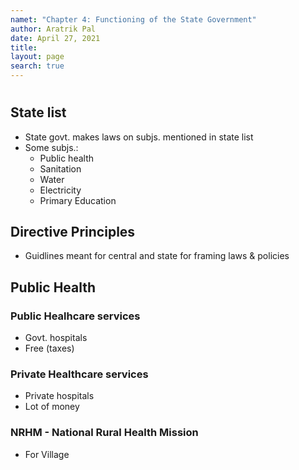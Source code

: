 ```yaml
---
namet: "Chapter 4: Functioning of the State Government"
author: Aratrik Pal
date: April 27, 2021
title:
layout: page
search: true
---
```

<h1></h1>

## State list
- State govt. makes laws on subjs. mentioned in state list
- Some subjs.:
    * Public health
    * Sanitation
    * Water
    * Electricity
    * Primary Education

## Directive Principles
- Guidlines meant for central and state for framing laws & policies

## Public Health

### Public Healhcare services
- Govt. hospitals
- Free (taxes)

### Private Healthcare services
- Private hospitals
- Lot of money

### NRHM - National Rural Health Mission
- For Village
